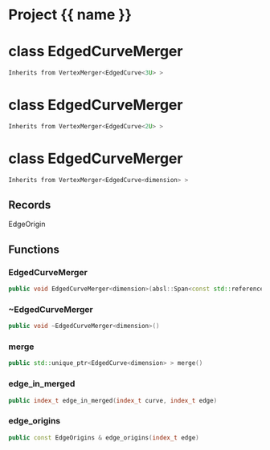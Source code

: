 <script setup>
import {useRoute} from 'vitepress'
const {path} = useRoute()
const tokens = path.split('/')
const words = tokens[2].split('-');
for (let i = 0; i < words.length; i++) {
    words[i] = words[i].charAt(0).toUpperCase() + words[i].slice(1);
    words[i] = words[i].replace('geode', 'Geode')
}
const name = words.join('-');
</script>
# Project {{ name }}

# class EdgedCurveMerger


```cpp
Inherits from VertexMerger<EdgedCurve<3U> >
```



# class EdgedCurveMerger


```cpp
Inherits from VertexMerger<EdgedCurve<2U> >
```



# class EdgedCurveMerger


```cpp
Inherits from VertexMerger<EdgedCurve<dimension> >
```



## Records

EdgeOrigin



## Functions

### EdgedCurveMerger

```cpp
public void EdgedCurveMerger<dimension>(absl::Span<const std::reference_wrapper<const EdgedCurve<dimension> > > curves, double epsilon)
```


### ~EdgedCurveMerger

```cpp
public void ~EdgedCurveMerger<dimension>()
```


### merge

```cpp
public std::unique_ptr<EdgedCurve<dimension> > merge()
```


### edge_in_merged

```cpp
public index_t edge_in_merged(index_t curve, index_t edge)
```


### edge_origins

```cpp
public const EdgeOrigins & edge_origins(index_t edge)
```




